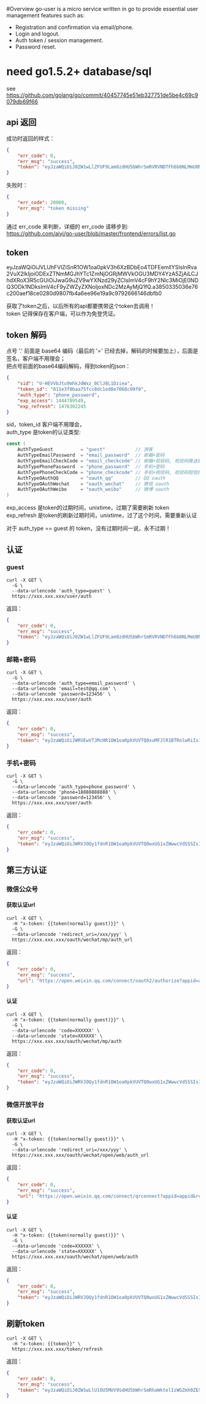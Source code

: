 #Overview
go-user is a micro service written in go to provide essential user management features such as:
- Registration and confirmation via email/phone.
- Login and logout.
- Auth token / session management.
- Password reset.  

# need go1.5.2+ database/sql
see  
https://github.com/golang/go/commit/40457745e51eb327751de5be4c69c9079db69f66

## api 返回
成功时返回的样式：  
```json
{
    "err_code": 0, 
    "err_msg": "success", 
    "token": "eyJzaWQiOiJ0ZW1wLlZFUF9Lam8zdHU5bWhrSmRVRVNDTFh6b0NLMmU0NTlWIiwidG9rZW5faWQiOiJmZjZkNGE2NzE1NDExZWJkOTFlNmYxNTE1ODQxOTA2ZSIsImF1dGhfdHlwZSI6Imd1ZXN0IiwiZXhwX2FjY2VzcyI6MCwiZXhwX3JlZnJlc2giOjB9.f0b03ca7af190925c9ed12d555690a8b81aa9c2c691ff6942ad689cf99b9b865"
}
```

失败时： 
```json 
{
    "err_code": 20000, 
    "err_msg": "token missing"
}
```
通过 err_code 来判断，详细的 err_code 请移步到:  
https://github.com/aiyi/go-user/blob/master/frontend/errors/list.go
## token

eyJzaWQiOiJVLUhFVlZiSnR1OW1oa0pkV3h6XzBDbEo4TDFEemllYSIsInRva2VuX2lkIjoiODExZTNmMGJhYTc1ZmNjOGRjMWVkOGU3MDY4YzA5ZjAiLCJhdXRoX3R5cGUiOiJwaG9uZV9wYXNzd29yZCIsImV4cF9hY2Nlc3MiOjE0NDQ3ODk1NDksImV4cF9yZWZyZXNoIjoxNDc2MzAyMjQ1fQ.a3850335036e76c200aef18ce0280d9807fb4a6ee96e19a9c9792666146dbfb0

获取了token之后，以后所有的api都要携带这个token去调用！  
token 记得保存在客户端，可以作为免登凭证。  

## token 解码

点号 '.' 前面是 base64 编码（最后的 '=' 已经去掉，解码的时候要加上），后面是签名，客户端不用理会；  
把点号前面的base64编码解码，得到token的json：

```json
{
    "sid": "U-HEVVbJtu9mhkJdWxz_0ClJ8L1Dziea", 
    "token_id": "811e3f0baa75fcc8dc1ed8e7068c09f0", 
    "auth_type": "phone_password", 
    "exp_access": 1444789549, 
    "exp_refresh": 1476302245
}
```

sid，token_id 客户端不用理会，  
auth_type 是token的认证类型:  

```go
const (
	AuthTypeGuest          = "guest"           // 游客
	AuthTypeEmailPassword  = "email_password"  // 邮箱+密码
	AuthTypeEmailCheckCode = "email_checkcode" // 邮箱+校验码, 校验码推送到邮箱
	AuthTypePhonePassword  = "phone_password"  // 手机+密码
	AuthTypePhoneCheckCode = "phone_checkcode" // 手机+校验码, 校验码短信推送给手机
	AuthTypeOAuthQQ        = "oauth_qq"        // QQ oauth
	AuthTypeOAuthWechat    = "oauth_wechat"    // 微信 oauth
	AuthTypeOAuthWeibo     = "oauth_weibo"     // 微博 oauth
)
```

exp_access 是token的过期时间，unixtime，过期了需要刷新 token  
exp_refresh 是token的刷新过期时间，unixtime，过了这个时间，需要重新认证  

对于 auth_type == guest 的 token，没有过期时间一说，永不过期！  

## 认证

### guest
```http
curl -X GET \    
  -G \  
  --data-urlencode 'auth_type=guest' \    
  https://xxx.xxx.xxx/user/auth 
```
返回：
```json   
{
    "err_code": 0, 
    "err_msg": "success", 
    "token": "eyJzaWQiOiJ0ZW1wLlZFUF9Lam8zdHU5bWhrSmRVRVNDTFh6b0NLMmU0NTlWIiwidG9rZW5faWQiOiJmZjZkNGE2NzE1NDExZWJkOTFlNmYxNTE1ODQxOTA2ZSIsImF1dGhfdHlwZSI6Imd1ZXN0IiwiZXhwX2FjY2VzcyI6MCwiZXhwX3JlZnJlc2giOjB9.f0b03ca7af190925c9ed12d555690a8b81aa9c2c691ff6942ad689cf99b9b865"
} 
``` 
### 邮箱+密码
```http
curl -X GET \   
  -G \  
  --data-urlencode 'auth_type=email_password' \   
  --data-urlencode 'email=test@qq.com' \   
  --data-urlencode 'password=123456' \   
  https://xxx.xxx.xxx/user/auth  
```
返回：
```json  
{
    "err_code": 0, 
    "err_msg": "success", 
    "token": "eyJzaWQiOiJWRVEwVTJMcHR1OW1oa0pkVUVTQ0xuMFJlR1BTRnlwRiIsInRva2VuX2lkIjoiMjhlMjBkNDIwNzhhNWM5M2YwYjA1MDM4NTVkYjAzNjEiLCJhdXRoX3R5cGUiOiJlbWFpbF9wYXNzd29yZCIsImV4cF9hY2Nlc3MiOjE0NDQ3OTQ3NzIsImV4cF9yZWZyZXNoIjoxNDc2MzQ0NTI0fQ.1dc8aa84064a902de74d4f582a8e41d01d00c690888bc958ad4d8ac9aebad805"
} 
```
### 手机+密码
```http
curl -X GET \    
  -G \   
  --data-urlencode 'auth_type=phone_password' \   
  --data-urlencode 'phone=18888888888' \   
  --data-urlencode 'password=123456' \   
  https://xxx.xxx.xxx/user/auth  
```
返回：
```json  
{
    "err_code": 0, 
    "err_msg": "success", 
    "token": "eyJzaWQiOiJWRVJOQy1fdnR1OW1oa0pkVUVTQ0wxUG1xZWwwcVdSSSIsInRva2VuX2lkIjoiY2E5YmJhNjM2YmYxMzZiNmQxZjU4Njg3NzUyNzcwZTMiLCJhdXRoX3R5cGUiOiJwaG9uZV9wYXNzd29yZCIsImV4cF9hY2Nlc3MiOjE0NDQ3OTQ4MTMsImV4cF9yZWZyZXNoIjoxNDc2MzQ0NTY1fQ.ff5582e8680d30fc9e073ef3f4db94f152386dbe072b00fa0307818e5d8bf38e"
}
```
## 第三方认证

### 微信公众号
#### 获取认证url
```http
curl -X GET \      
  -H "x-token: {{token(normally guest)}}" \   
  -G \   
  --data-urlencode 'redirect_uri=/xxx/yyy' \    
  https://xxx.xxx.xxx/oauth/wechat/mp/auth_url  
```
返回：
```json 
{
    "err_code": 0, 
    "err_msg": "success", 
    "url": "https://open.weixin.qq.com/connect/oauth2/authorize?appid=appid&redirect_uri=http%3A%2F%2Flocalhost%3A8080%2Fcallback.html&response_type=code&scope=snsapi_userinfo&state=28c10d7a840cc25a988b282614b02179#wechat_redirect"
}
```
#### 认证
```http
curl -X GET \      
  -H "x-token: {{token(normally guest)}}" \   
  -G \   
  --data-urlencode 'code=XXXXXX' \   
  --data-urlencode 'state=XXXXXX' \   
  https://xxx.xxx.xxx/oauth/wechat/mp/auth  
```
返回：
```json  
{
    "err_code": 0, 
    "err_msg": "success", 
    "token": "eyJzaWQiOiJWRVJOQy1fdnR1OW1oa0pkVUVTQ0wxUG1xZWwwcVdSSSIsInRva2VuX2lkIjoiY2E5YmJhNjM2YmYxMzZiNmQxZjU4Njg3NzUyNzcwZTMiLCJhdXRoX3R5cGUiOiJwaG9uZV9wYXNzd29yZCIsImV4cF9hY2Nlc3MiOjE0NDQ3OTQ4MTMsImV4cF9yZWZyZXNoIjoxNDc2MzQ0NTY1fQ.ff5582e8680d30fc9e073ef3f4db94f152386dbe072b00fa0307818e5d8bf38e"
}
```
### 微信开放平台
#### 获取认证url
```http
curl -X GET \     
  -H "x-token: {{token(normally guest)}}" \  
  -G \  
  --data-urlencode 'redirect_uri=/xxx/yyy' \   
  https://xxx.xxx.xxx/oauth/wechat/open/web/auth_url  
```
返回：
```json  
{
    "err_code": 0, 
    "err_msg": "success", 
    "url": "https://open.weixin.qq.com/connect/qrconnect?appid=appid&redirect_uri=http%3A%2F%2Flocalhost%3A8080%2Fcallback.html&response_type=code&scope=snsapi_login&state=5126d8ddd24ee49ef88329a1bb55aec1#wechat_redirect"
}
```
#### 认证
```http
curl -X GET \     
  -H "x-token: {{token(normally guest)}}" \  
  -G \  
  --data-urlencode 'code=XXXXXX' \  
  --data-urlencode 'state=XXXXXX' \  
  https://xxx.xxx.xxx/oauth/wechat/open/web/auth  
```
返回：
```json  
{
    "err_code": 0, 
    "err_msg": "success", 
    "token": "eyJzaWQiOiJWRVJOQy1fdnR1OW1oa0pkVUVTQ0wxUG1xZWwwcVdSSSIsInRva2VuX2lkIjoiY2E5YmJhNjM2YmYxMzZiNmQxZjU4Njg3NzUyNzcwZTMiLCJhdXRoX3R5cGUiOiJwaG9uZV9wYXNzd29yZCIsImV4cF9hY2Nlc3MiOjE0NDQ3OTQ4MTMsImV4cF9yZWZyZXNoIjoxNDc2MzQ0NTY1fQ.ff5582e8680d30fc9e073ef3f4db94f152386dbe072b00fa0307818e5d8bf38e"
}
```

## 刷新token
```http
curl -X GET \     
  -H "x-token: {{token}}" \  
  https://xxx.xxx.xxx/token/refresh  
```
返回：
```json
{
    "err_code": 0, 
    "err_msg": "success", 
    "token": "eyJzaWQiOiJ0ZW1wLlU1OU5MUV9SdHU5bWhrSmRhaWktelIzWGZmX0ZESzIzIiwidG9rZW5faWQiOiJkMGQxY2U0ZGYyYzcyYmJhMDdmNGVlMTNmZDMxMWFlNyIsImF1dGhfdHlwZSI6Imd1ZXN0IiwiZXhwX2FjY2VzcyI6MCwiZXhwX3JlZnJlc2giOjB9.a18ea69f1936b87fae1a2750ce9820a9d17b16625ac14a4dfcde7cb1955b7f9a"
}
```
